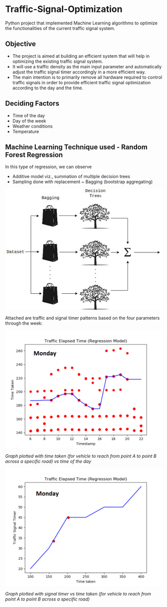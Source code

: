 # **Traffic-Signal-Optimization**
Python project that implemented Machine Learning algorithms to optimize the functionalities of the current traffic signal system.

## **Objective**
* The project is aimed at building an efficient system that will help in optimizing the existing traffic signal system.
* It will use a traffic density as the main input parameter and automatically adjust the traffic signal timer accordingly
in a more efficient way.
* The main intention is to primarily remove all hardware required to control traffic signals in order to provide efficient
traffic signal optimization according to the day and the time.

## **Deciding Factors**
* Time of the day
* Day of the week
* Weather conditions
* Temperature

## **Machine Learning Technique used - Random Forest Regression**

In this type of regression, we can observe
* Additive model viz., summation of multiple decision trees 
* Sampling done with replacement ~ Bagging (bootstrap aggregating)

![random](screenshots/random_forest.png)

Attached are traffic and signal timer patterns based on the four parameters through the week:

![traffic](screenshots/traffic_gif.gif)


*Graph plotted with time taken (for vehicle to reach from point A to point B across a specific road) vs time of the day*

![timer](screenshots/timer_gif.gif)


*Graph plotted with signal timer vs time taken (for vehicle to reach from point A to point B across a specific road)*
